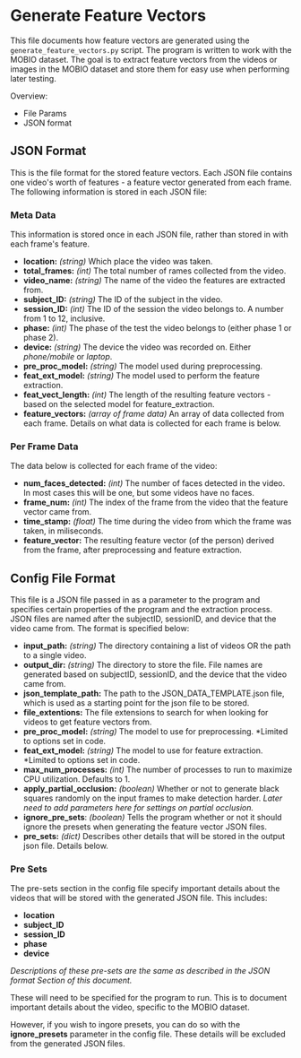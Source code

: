 # Generate Feature Vectors
This file documents how feature vectors are generated using the `generate_feature_vectors.py` script. The program is written to work with the MOBIO dataset. The goal is to extract feature vectors from the videos or images in the MOBIO dataset and store them for easy use when performing later testing.

Overview:
* File Params
* JSON format

## JSON Format
This is the file format for the stored feature vectors. Each JSON file contains one video's worth of features - a feature vector generated from each frame. The following information is stored in each JSON file:

### Meta Data
This information is stored once in each JSON file, rather than stored in with each frame's feature.
* **location:** *(string)* Which place the video was taken.
* **total_frames:** *(int)* The total number of rames collected from the video.
* **video_name:** *(string)* The name of the video the features are extracted from.
* **subject_ID:** *(string)* The ID of the subject in the video.
* **session_ID:** *(int)* The ID of the session the video belongs to. A number from 1 to 12, inclusive.
* **phase:** *(int)* The phase of the test the video belongs to (either phase 1 or phase 2).
* **device:** *(string)* The device the video was recorded on. Either *phone/mobile* or *laptop*.
* **pre_proc_model:** *(string)* The model used during preprocessing.
* **feat_ext_model:** *(string)* The model used to perform the feature extraction.
* **feat_vect_length:** *(int)* The length of the resulting feature vectors - based on the selected model for feature_extraction.
* **feature_vectors:** *(array of frame data)* An array of data collected from each frame. Details on what data is collected for each frame is below.

### Per Frame Data
The data below is collected for each frame of the video:

* **num_faces_detected:** *(int)* The number of faces detected in  the video. In most cases this will be one, but some videos have no faces.
* **frame_num:** *(int)* The index of the frame from the video that the feature vector came from.
* **time_stamp:** *(float)* The time during the video from which the frame was taken, in miliseconds.
* **feature_vector:** The resulting feature vector (of the person) derived from the frame, after preprocessing and feature extraction.

## Config File Format
This file is a JSON file passed in as a parameter to the program and specifies certain properties of the program and the extraction process. JSON files are named after the subjectID, sessionID, and device that the video came from. The format is specified below:

* **input_path:** *(string)* The directory containing a list of videos OR the path to a single video.
* **output_dir:** *(string)* The directory to store the file. File names are generated based on subjectID, sessionID, and the device that the video came from.
* **json_template_path:** The path to the JSON_DATA_TEMPLATE.json file, which is used as a starting point for the json file to be stored.
* **file_extentions:** The file extensions to search for when looking for videos to get feature vectors from.
* **pre_proc_model:** *(string)* The model to use for preprocessing. *Limited to options set in code.
* **feat_ext_model:** *(string)* The model to use for feature extraction. *Limited to options set in code.
* **max_num_processes:** *(int)* The number of processes to run to maximize CPU utilization. Defaults to 1.
* **apply_partial_occlusion:** *(boolean)* Whether or not to generate black squares randomly on the input frames to make detection harder. *Later need to add parameters here for settings on partial occlusion.* 
* **ignore_pre_sets**: *(boolean)* Tells the program whether or not it should ignore the presets when generating the feature vector JSON files.
* **pre_sets:** *(dict)* Describes other details that will be stored in the output json file. Details below.

### Pre Sets
The pre-sets section in the config file specify important details about the videos that will be stored with the generated JSON file. This includes:

* **location**
* **subject_ID**
* **session_ID**
* **phase**
* **device**

*Descriptions of these pre-sets are the same as described in the JSON format Section of this document.*

These will need to be specified for the program to run. This is to document important details about the video, specific to the MOBIO dataset.

However, if you wish to ingore presets, you can do so with the **ignore_presets** parameter in the config file. These details will be excluded from the generated JSON files.